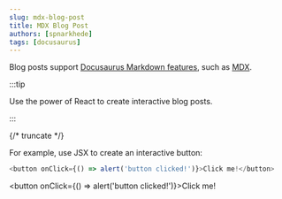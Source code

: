```yaml
---
slug: mdx-blog-post
title: MDX Blog Post
authors: [spnarkhede]
tags: [docusaurus]
---
```


Blog posts support [Docusaurus Markdown features](https://docusaurus.io/docs/markdown-features), such as [MDX](https://mdxjs.com/).

:::tip

Use the power of React to create interactive blog posts.

:::

{/* truncate */}

For example, use JSX to create an interactive button:

```js
<button onClick={() => alert('button clicked!')}>Click me!</button>
```

<button onClick={() => alert('button clicked!')}>Click me!</button>

